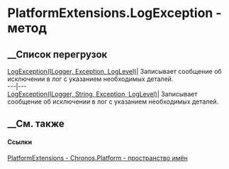 # PlatformExtensions.LogException - метод
##  __Список перегрузок
[LogException(ILogger, Exception,
LogLevel)](M_Chronos_Platform_PlatformExtensions_LogException.htm)|
Записывает сообщение об исключении в лог с указанием необходимых деталей.  
---|---  
[LogException(ILogger, String, Exception,
LogLevel)](M_Chronos_Platform_PlatformExtensions_LogException_1.htm)|
Записывает сообщение об исключении в лог с указанием необходимых деталей.  
## __См. также
#### Ссылки
[PlatformExtensions - ](T_Chronos_Platform_PlatformExtensions.htm)
[Chronos.Platform - пространство имён](N_Chronos_Platform.htm)
